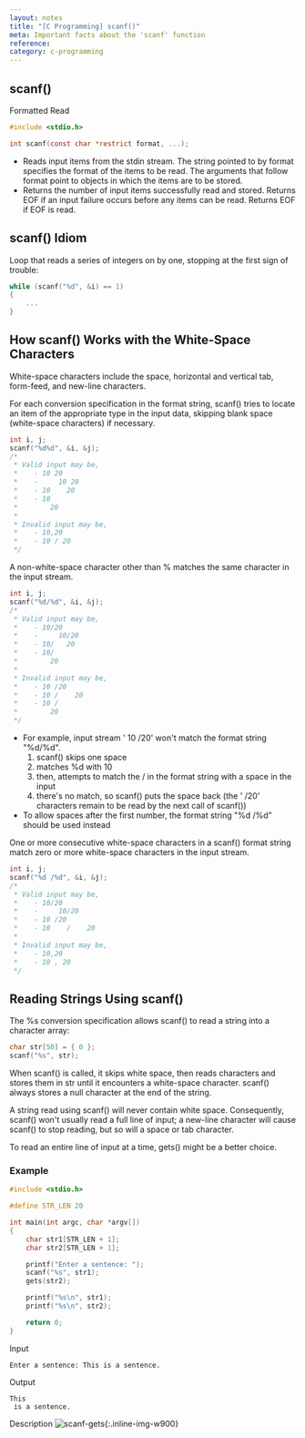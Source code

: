 ```yaml
---
layout: notes
title: "[C Programming] scanf()"
meta: Important facts about the 'scanf' function
reference: 
category: c-programming
---
```


## scanf() 

Formatted Read

```c
#include <stdio.h>

int scanf(const char *restrict format, ...);
```
- Reads input items from the stdin stream. The string pointed to by format
  specifies the format of the items to be read. The arguments that follow
  format point to objects in which the items are to be stored.
- Returns the number of input items successfully read and stored. Returns EOF
  if an input failure occurs before any items can be read. Returns EOF if EOF
  is read.

## scanf() Idiom

Loop that reads a series of integers on by one, stopping at the first sign of
trouble:

```c
while (scanf("%d", &i) == 1)
{
    ...
}
```

## How scanf() Works with the White-Space Characters

White-space characters include the space, horizontal and vertical tab,
form-feed, and new-line characters.

For each conversion specification in the format string, scanf() tries to locate
an item of the appropriate type in the input data, skipping blank space
(white-space characters) if necessary.
```c
int i, j;
scanf("%d%d", &i, &j);
/*
 * Valid input may be,
 *    - 10 20
 *    -     10 20
 *    - 10    20
 *    - 10
 *        20
 *
 * Invalid input may be,
 *    - 10,20
 *    - 10 / 20
 */
```

A non-white-space character other than % matches the same character in the
input stream.

```c
int i, j;
scanf("%d/%d", &i, &j);
/*
 * Valid input may be,
 *    - 10/20
 *    -     10/20
 *    - 10/   20
 *    - 10/
 *        20
 * 
 * Invalid input may be,
 *    - 10 /20
 *    - 10 /    20
 *    - 10 /
 *        20
 */
```
- For example, input stream ' 10 /20' won't match the format string "%d/%d".
    1. scanf() skips one space
    2. matches %d with 10
    3. then, attempts to match the / in the format string with a space in the
       input
    4. there's no match, so scanf() puts the space back (the ' /20' characters
       remain to be read by the next call of scanf())
- To allow spaces after the first number, the format string "%d /%d" should
  be used instead

One or more consecutive white-space characters in a scanf() format string match
zero or more white-space characters in the input stream. 
```c
int i, j;
scanf("%d /%d", &i, &j);
/*
 * Valid input may be,
 *    - 10/20
 *    -     10/20
 *    - 10 /20
 *    - 10    /    20
 *
 * Invalid input may be,
 *    - 10,20
 *    - 10 , 20
 */ 
```

## Reading Strings Using scanf()

The %s conversion specification allows scanf() to read a string into a character
array:

```c
char str[50] = { 0 };
scanf("%s", str);
```
When scanf() is called, it skips white space, then reads characters and stores
them in str until it encounters a white-space character. scanf() always stores
a null character at the end of the string.

A string read using scanf() will never contain white space. Consequently,
scanf() won't usually read a full line of input; a new-line character will 
cause scanf() to stop reading, but so will a space or tab character.

To read an entire line of input at a time, gets() might be a better choice.

### Example

```c
#include <stdio.h>

#define STR_LEN 20

int main(int argc, char *argv[])
{
    char str1[STR_LEN + 1];
    char str2[STR_LEN + 1];

    printf("Enter a sentence: ");
    scanf("%s", str1);
    gets(str2);

    printf("%s\n", str1);
    printf("%s\n", str2);

    return 0;
}
```

Input
```text
Enter a sentence: This is a sentence.
```

Output
```text
This
 is a sentence.

```

Description
![scanf-gets]({{site.baseurl}}/img/c-programming/scanf-gets.jpg){:.inline-img-w900}
